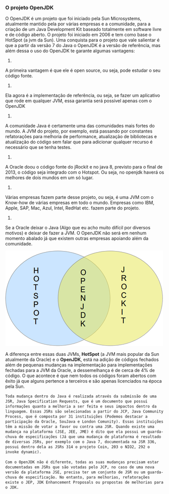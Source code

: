 ### O projeto OpenJDK


O OpenJDK é um projeto que foi iniciado pela Sun Microsystems, atualmente mantido pela por várias empresas e a comunidade, para a criação de um Java Development Kit baseado totalmente em software livre e de código aberto. O projeto foi iniciado em 2006 e tem como base o HotSpot (a jvm da Sun).	Uma conquista para o projeto que vale salientar é que a partir da versão 7 do Java o OpenJDK é a versão de referência, mas além dessa o uso do OpenJDK te garante algumas vantagens:

1. 
A primeira vantagem é que ele é open source, ou seja, pode estudar o seu código fonte.

1. 
Ela agora é a implementação de referência, ou seja, se fazer um aplicativo que rode em qualquer JVM, essa garantia será possível apenas com o OpenJDK

1. 
A comunidade Java é certamente uma das comunidades mais fortes do mundo. A JVM do projeto, por exemplo, está passando por constantes refatorações para melhoria de performance, atualização de bibliotecas e atualização do código sem falar que para adicionar qualquer recurso é necessário que se tenha testes.

1. 
A Oracle doou o código fonte do jRockit e no java 8, previsto para o final de 2013, o código seja integrado com o Hotspot. Ou seja, no openjdk haverá os melhores de dois mundos em um só lugar.

1. 
Várias empresas fazem parte desse projeto, ou seja, é uma JVM com o Know-how de várias empresas em todo o mundo. Empresas como IBM, Apple, SAP, Mac, Azul, Intel, RedHat etc. fazem parte do projeto.

1. 
Se a Oracle deixar o Java (Algo que eu acho muito difícil por diversos motivos) e deixar de fazer a JVM. O OpenJDK não será em nenhum momento abalado já que existem outras empresas apoiando além da comunidade.

![Merge OpenJDK Hotsopt](imagens/chapter_8_1.png)


A diferença entre essas duas JVMs, **HotSpot** (a JVM mais popular da Sun atualmente da Oracle) e o **OpenJDK**, está na adição de códigos fechados além de pequenas mudanças na implementação para implementações fechadas para a JVM da Oracle, a dessemelhança é de cerca de 4% de código. O que acontece é que nem todos os códigos foram abertos com êxito já que alguns pertence a terceiros e são apenas licenciados na época pela Sun.

	Toda mudança dentro do Java é realizada através da submissão de uma JSR, Java Specification Requests, que é um documento que possui informações quanto a melhoria a ser feita e seus impactos dentro da linguagem. Essas JSRs são selecionadas a partir do JCP, Java Community Process, que é composta por 31 instituições (Podemos destacar a participação da Oracle, SouJava e London Comunity). Essas instituições têm a missão de votar a favor ou contra uma JSR. Quando existe uma mudança na plataforma (JSE, JEE, JME) é dito que ela possui um guarda-chuva de especificações (Já que uma mudança de plataforma é resultado de diversas JSRs, por exemplo com o Java 7, documentada na JSR 336, possui dentro dela as JSRs 314 o projeto Coin, 203 o NIO2, 292 o invoke dynamic). 

	Com o OpenJDK não é diferente, todas as suas mudanças precisam estar documentadas em JSRs que são votadas pelo JCP, no caso de uma nova versão da plataforma JSE, precisa ter um conjunto de JSR ou um guarda-chuva de especificação. No entanto, para melhorias, refatorações existe o JEP, JDK Enhancement Proposals ou propostas de melhorias para o JDK.
